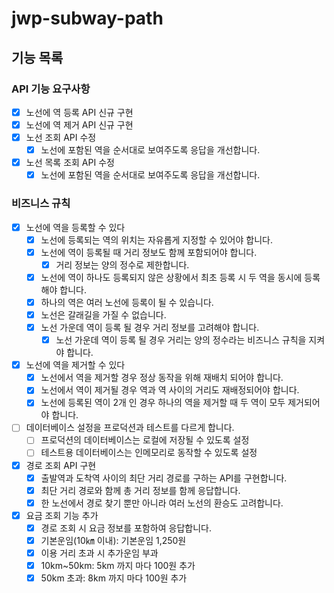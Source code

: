 # jwp-subway-path

## 기능 목록

### API 기능 요구사항

- [x] 노선에 역 등록 API 신규 구현
- [x] 노선에 역 제거 API 신규 구현
- [x] 노선 조회 API 수정
    - [x] 노선에 포함된 역을 순서대로 보여주도록 응답을 개선합니다.
- [x] 노선 목록 조회 API 수정
    - [x] 노선에 포함된 역을 순서대로 보여주도록 응답을 개선합니다.

### 비즈니스 규칙

- [x] 노선에 역을 등록할 수 있다
    - [x] 노선에 등록되는 역의 위치는 자유롭게 지정할 수 있어야 합니다.
    - [x] 노선에 역이 등록될 때 거리 정보도 함께 포함되어야 합니다.
        - [x] 거리 정보는 양의 정수로 제한합니다.
    - [x] 노선에 역이 하나도 등록되지 않은 상황에서 최초 등록 시 두 역을 동시에 등록해야 합니다.
    - [x] 하나의 역은 여러 노선에 등록이 될 수 있습니다.
    - [x] 노선은 갈래길을 가질 수 없습니다.
    - [x] 노선 가운데 역이 등록 될 경우 거리 정보를 고려해야 합니다.
        - [x] 노선 가운데 역이 등록 될 경우 거리는 양의 정수라는 비즈니스 규칙을 지켜야 합니다.
- [x] 노선에 역을 제거할 수 있다
    - [x] 노선에서 역을 제거할 경우 정상 동작을 위해 재배치 되어야 합니다.
    - [x] 노선에서 역이 제거될 경우 역과 역 사이의 거리도 재배정되어야 합니다.
    - [x] 노선에 등록된 역이 2개 인 경우 하나의 역을 제거할 때 두 역이 모두 제거되어야 합니다.

- [ ] 데이터베이스 설정을 프로덕션과 테스트를 다르게 합니다.
    - [ ] 프로덕션의 데이터베이스는 로컬에 저장될 수 있도록 설정
    - [ ] 테스트용 데이터베이스는 인메모리로 동작할 수 있도록 설정

- [x] 경로 조회 API 구현
    - [x] 출발역과 도착역 사이의 최단 거리 경로를 구하는 API를 구현합니다.
    - [x] 최단 거리 경로와 함께 총 거리 정보를 함께 응답합니다.
    - [x] 한 노선에서 경로 찾기 뿐만 아니라 여러 노선의 환승도 고려합니다.

- [x] 요금 조회 기능 추가
    - [x] 경로 조회 시 요금 정보를 포함하여 응답합니다.
    - [x] 기본운임(10㎞ 이내): 기본운임 1,250원
    - [x] 이용 거리 초과 시 추가운임 부과
    - [x] 10km~50km: 5km 까지 마다 100원 추가
    - [x] 50km 초과: 8km 까지 마다 100원 추가
